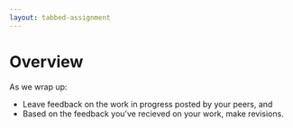 ```yaml
---
layout: tabbed-assignment
---
```


# Overview

<!-- img class="overview-image" src="" -->

As we wrap up:
* Leave feedback on the work in progress posted by your peers, and
* Based on the feedback you've recieved on your work, make revisions.

<!-- Don't edit links here, change them in _data/assignment.yml instead, -->

[slides]: <{{site.data.assignment.slides}}>
[template]: <{{site.data.assignment.template}}>
